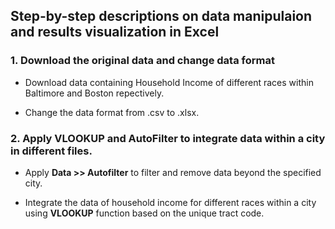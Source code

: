 ## Step-by-step descriptions on data manipulaion and results visualization in Excel
### 1. Download the original data and change data format
* Download data containing Household Income of different races within Baltimore and Boston repectively.  

* Change the data format from .csv to .xlsx. 

### 2. Apply VLOOKUP and AutoFilter to integrate data within a city in different files.
* Apply **Data >> Autofilter** to filter and remove data beyond the specified city.  

* Integrate the data of household income for different races within a city using **VLOOKUP** function based on the unique tract code. 
 

###
